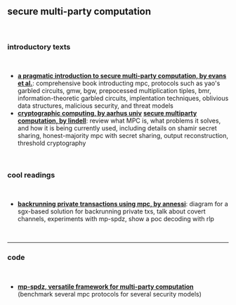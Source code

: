 ## secure multi-party computation

<br>

### introductory texts

<br>

* **[a pragmatic introduction to secure multi-party computation, by evans et al.](https://securecomputation.org/docs/pragmaticmpc.pdf)**: comprehensive book introducting mpc, protocols such as yao's garbled circuits, gmw, bgw, prepocessed multiplication tiples, bmr, information-theoretic garbled circuits, implentation techniques, oblivious data structures, malicious security, and threat models
* **[cryptographic computing, by aarhus univ](https://users-cs.au.dk/orlandi/crycom/)**
 **[secure multiparty computation, by lindell](https://eprint.iacr.org/2020/300.pdf)**: review what MPC is, what problems it solves, and how it is being currently used, including details on shamir secret sharing, honest-majority mpc with secret sharing, output reconstruction, threshold cryptography

<br>

### cool readings

<br>

* **[backrunning private transactions using mpc, by annessi](https://writings.flashbots.net/backrunning-private-txs-MPC)**: diagram for a sgx-based solution for backrunning private txs, talk about covert channels, experiments with mp-spdz, show a poc decoding with rlp

<br>

---

### code

<br>

* **[mp-spdz, versatile framework for multi-party computation](https://github.com/data61/MP-SPDZ/tree/master?tab=readme-ov-file)** (benchmark several mpc protocols for several security models)
